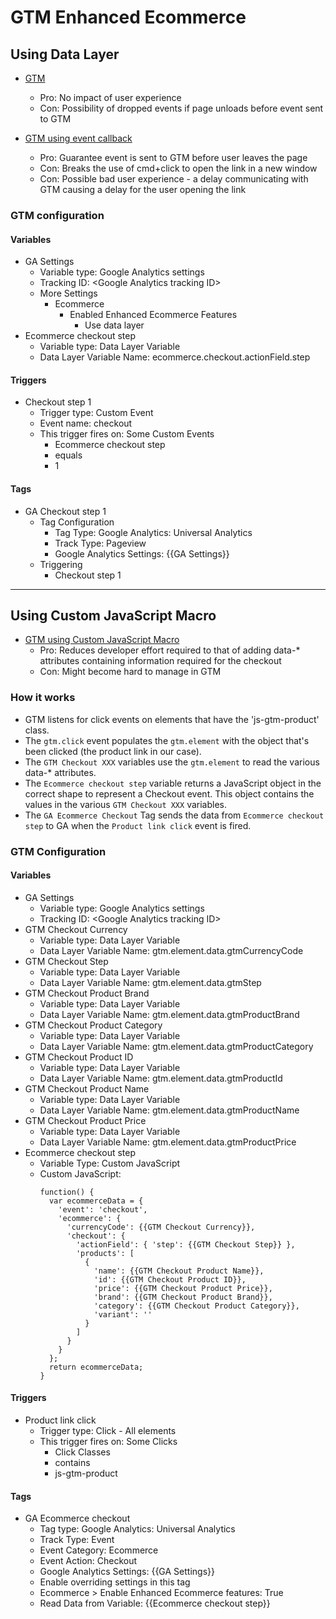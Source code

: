 # GTM Enhanced Ecommerce

## Using Data Layer

* [GTM](gtm.html)
  * Pro: No impact of user experience
  * Con: Possibility of dropped events if page unloads before event sent to GTM

* [GTM using event callback](gtm-using-event-callback.html)
  * Pro: Guarantee event is sent to GTM before user leaves the page
  * Con: Breaks the use of cmd+click to open the link in a new window
  * Con: Possible bad user experience - a delay communicating with GTM causing a delay for the user opening the link

### GTM configuration

#### Variables

* GA Settings
  * Variable type: Google Analytics settings
  * Tracking ID: &lt;Google Analytics tracking ID&gt;
  * More Settings
    * Ecommerce
      * Enabled Enhanced Ecommerce Features
        * Use data layer
* Ecommerce checkout step
  * Variable type: Data Layer Variable
  * Data Layer Variable Name: ecommerce.checkout.actionField.step

#### Triggers

* Checkout step 1
  * Trigger type: Custom Event
  * Event name: checkout
  * This trigger fires on: Some Custom Events
    * Ecommerce checkout step
    * equals
    * 1

#### Tags

* GA Checkout step 1
  * Tag Configuration
    * Tag Type: Google Analytics: Universal Analytics
    * Track Type: Pageview
    * Google Analytics Settings: {{GA Settings}}
  * Triggering
    * Checkout step 1

---

## Using Custom JavaScript Macro

* [GTM using Custom JavaScript Macro](gtm-using-custom-js-macro.html)
  * Pro: Reduces developer effort required to that of adding data-\* attributes containing information required for the checkout
  * Con: Might become hard to manage in GTM

### How it works

* GTM listens for click events on elements that have the 'js-gtm-product' class.
* The `gtm.click` event populates the `gtm.element` with the object that's been clicked (the product link in our case).
* The `GTM Checkout XXX` variables use the `gtm.element` to read the various data-\* attributes.
* The `Ecommerce checkout step` variable returns a JavaScript object in the correct shape to represent a Checkout event. This object contains the values in the various `GTM Checkout XXX` variables.
* The `GA Ecommerce Checkout` Tag sends the data from `Ecommerce checkout step` to GA when the `Product link click` event is fired.

### GTM Configuration

#### Variables

* GA Settings
  * Variable type: Google Analytics settings
  * Tracking ID: &lt;Google Analytics tracking ID&gt;
* GTM Checkout Currency
  * Variable type: Data Layer Variable
  * Data Layer Variable Name: gtm.element.data.gtmCurrencyCode
* GTM Checkout Step
  * Variable type: Data Layer Variable
  * Data Layer Variable Name: gtm.element.data.gtmStep
* GTM Checkout Product Brand
  * Variable type: Data Layer Variable
  * Data Layer Variable Name: gtm.element.data.gtmProductBrand
* GTM Checkout Product Category
  * Variable type: Data Layer Variable
  * Data Layer Variable Name: gtm.element.data.gtmProductCategory
* GTM Checkout Product ID
  * Variable type: Data Layer Variable
  * Data Layer Variable Name: gtm.element.data.gtmProductId
* GTM Checkout Product Name
  * Variable type: Data Layer Variable
  * Data Layer Variable Name: gtm.element.data.gtmProductName
* GTM Checkout Product Price
  * Variable type: Data Layer Variable
  * Data Layer Variable Name: gtm.element.data.gtmProductPrice
* Ecommerce checkout step
  * Variable Type: Custom JavaScript
  * Custom JavaScript:
    ```
    function() {
      var ecommerceData = {
        'event': 'checkout',
        'ecommerce': {
          'currencyCode': {{GTM Checkout Currency}},
          'checkout': {
            'actionField': { 'step': {{GTM Checkout Step}} },
            'products': [
              {
                'name': {{GTM Checkout Product Name}},
                'id': {{GTM Checkout Product ID}},
                'price': {{GTM Checkout Product Price}},
                'brand': {{GTM Checkout Product Brand}},
                'category': {{GTM Checkout Product Category}},
                'variant': ''
              }
            ]
          }
        }
      };
      return ecommerceData;
    }
    ```

#### Triggers

* Product link click
  * Trigger type: Click - All elements
  * This trigger fires on: Some Clicks
    * Click Classes
    * contains
    * js-gtm-product

#### Tags

* GA Ecommerce checkout
  * Tag type: Google Analytics: Universal Analytics
  * Track Type: Event
  * Event Category: Ecommerce
  * Event Action: Checkout
  * Google Analytics Settings: {{GA Settings}}
  * Enable overriding settings in this tag
  * Ecommerce > Enable Enhanced Ecommerce features: True
  * Read Data from Variable: {{Ecommerce checkout step}}

